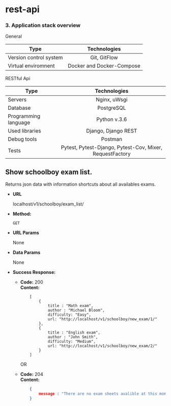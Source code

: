 # rest-api









### 3. Application stack overview

General

| Type        | Technologies           |
| ------------- |:-------------:|
| Version control system  | Git, GitFlow |
| Virtual enviromnent | Docker and Docker-Compose |

RESTful Api

| Type        | Technologies           |
| ------------- |:-------------:|
| Servers | Nginx, uWsgi |
| Database | PostgreSQL |
| Programming language | Python v.3.6 |
| Used libraries | Django, Django REST |
| Debug tools | Postman |
| Tests | Pytest, Pytest-Django, Pytest-Cov, Mixer, RequestFactory |




**Show schoolboy exam list.**
----
  Returns json data with information shortcuts about all availables exams.

* **URL**

  localhost/v1/schoolboy/exam_list/

* **Method:**

  `GET`
  
*  **URL Params**

   None

* **Data Params**

  None

* **Success Response:**

  * **Code:** 200 <br />
    **Content:**
    ```JSONasPerl 
        [
            { 
                title : "Math exam",
                author : "Michael Bloom", 
                difficulty: "Easy", 
                url: "http://localhost/v1/schoolboy/new_exam/1/" 
            },
            { 
                title : "English exam",
                author : "John Smith", 
                difficulty: "Medium", 
                url: "http://localhost/v1/schoolboy/new_exam/2/" 
            }
        ]
    ```

    OR
    
  * **Code:** 204 <br />
    **Content:**
    ```json
        { 
            message : "There are no exam sheets avalible at this moment."
        }
    ```